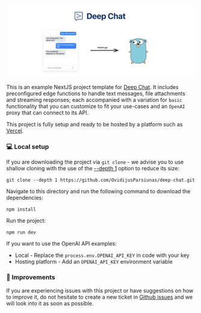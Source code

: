 ![alt text](../../assets/readme/golang-connect-1.png)

This is an example NextJS project template for [Deep Chat](https://www.npmjs.com/package/deep-chat). It includes preconfigured edge functions to handle text messages, file attachments and streaming responses; each accompanied with a variation for `basic` functionality that you can customize to fit your use-cases and an `OpenAI` proxy that can connect to its API.

This project is fully setup and ready to be hosted by a platform such as [Vercel](https://vercel.com/).

### :computer: Local setup

If you are downloading the project via `git clone` - we advise you to use shallow cloning with the use of the [--depth 1](https://www.perforce.com/blog/vcs/git-beyond-basics-using-shallow-clones) option to reduce its size:

```
git clone --depth 1 https://github.com/OvidijusParsiunas/deep-chat.git
```

Navigate to this directory and run the following command to download the dependencies:

```
npm install
```

Run the project:

```
npm run dev
```

If you want to use the OpenAI API examples:

- Local - Replace the `process.env.OPENAI_API_KEY` in code with your key
- Hosting platform - Add an `OPENAI_API_KEY` environment variable

### :wrench: Improvements

If you are experiencing issues with this project or have suggestions on how to improve it, do not hesitate to create a new ticket in [Github issues](https://github.com/OvidijusParsiunas/deep-chat/issues) and we will look into it as soon as possible.
